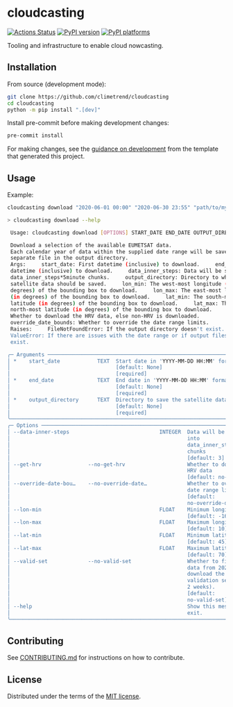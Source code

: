 # cloudcasting

[![Actions Status][actions-badge]][actions-link]
[![PyPI version][pypi-version]][pypi-link]
[![PyPI platforms][pypi-platforms]][pypi-link]

Tooling and infrastructure to enable cloud nowcasting.

## Installation

From source (development mode):
```bash
git clone https://github.com/climetrend/cloudcasting
cd cloudcasting
python -m pip install ".[dev]"
```

Install pre-commit before making development changes:

```bash
pre-commit install
```

For making changes, see the [guidance on development](https://github.com/alan-turing-institute/python-project-template?tab=readme-ov-file#setting-up-a-new-project) from the template that generated this project.

## Usage

Example:

```bash
cloudcasting download "2020-06-01 00:00" "2020-06-30 23:55" "path/to/my/dir/data.zarr"
```

```bash
> cloudcasting download --help

 Usage: cloudcasting download [OPTIONS] START_DATE END_DATE OUTPUT_DIRECTORY

 Download a selection of the available EUMETSAT data.
 Each calendar year of data within the supplied date range will be saved to a
 separate file in the output directory.
 Args:     start_date: First datetime (inclusive) to download.     end_date: Last
 datetime (inclusive) to download.     data_inner_steps: Data will be sliced into
 data_inner_steps*5minute chunks.     output_directory: Directory to which the
 satellite data should be saved.     lon_min: The west-most longitude (in
 degrees) of the bounding box to download.     lon_max: The east-most longitude
 (in degrees) of the bounding box to download.     lat_min: The south-most
 latitude (in degrees) of the bounding box to download.     lat_max: The
 north-most latitude (in degrees) of the bounding box to download.     get_hrv:
 Whether to download the HRV data, else non-HRV is downloaded.
 override_date_bounds: Whether to override the date range limits.
 Raises:     FileNotFoundError: If the output directory doesn't exist.
 ValueError: If there are issues with the date range or if output files already
 exist.

╭─ Arguments ────────────────────────────────────────────────────────────────────╮
│ *    start_date            TEXT  Start date in 'YYYY-MM-DD HH:MM' format       │
│                                  [default: None]                               │
│                                  [required]                                    │
│ *    end_date              TEXT  End date in 'YYYY-MM-DD HH:MM' format         │
│                                  [default: None]                               │
│                                  [required]                                    │
│ *    output_directory      TEXT  Directory to save the satellite data          │
│                                  [default: None]                               │
│                                  [required]                                    │
╰────────────────────────────────────────────────────────────────────────────────╯
╭─ Options ─────────────────────────────────────────────────────────────────────╮
│ --data-inner-steps                             INTEGER  Data will be sliced   │
│                                                         into                  │
│                                                         data_inner_steps*5mi… │
│                                                         chunks                │
│                                                         [default: 3]          │
│ --get-hrv               --no-get-hrv                    Whether to download   │
│                                                         HRV data              │
│                                                         [default: no-get-hrv] │
│ --override-date-bou…    --no-override-date…             Whether to override   │
│                                                         date range limits     │
│                                                         [default:             │
│                                                         no-override-date-bou… │
│ --lon-min                                      FLOAT    Minimum longitude     │
│                                                         [default: -16]        │
│ --lon-max                                      FLOAT    Maximum longitude     │
│                                                         [default: 10]         │
│ --lat-min                                      FLOAT    Minimum latitude      │
│                                                         [default: 45]         │
│ --lat-max                                      FLOAT    Maximum latitude      │
│                                                         [default: 70]         │
│ --valid-set             --no-valid-set                  Whether to filter     │
│                                                         data from 2022 to     │
│                                                         download the          │
│                                                         validation set (every │
│                                                         2 weeks).             │
│                                                         [default:             │
│                                                         no-valid-set]         │
│ --help                                                  Show this message and │
│                                                         exit.                 │
╰───────────────────────────────────────────────────────────────────────────────╯

```


## Contributing

See [CONTRIBUTING.md](CONTRIBUTING.md) for instructions on how to contribute.

## License

Distributed under the terms of the [MIT license](LICENSE).


<!-- prettier-ignore-start -->
[actions-badge]:            https://github.com/climetrend/cloudcasting/workflows/CI/badge.svg
[actions-link]:             https://github.com/climetrend/cloudcasting/actions
[pypi-link]:                https://pypi.org/project/cloudcasting/
[pypi-platforms]:           https://img.shields.io/pypi/pyversions/cloudcasting
[pypi-version]:             https://img.shields.io/pypi/v/cloudcasting
<!-- prettier-ignore-end -->

